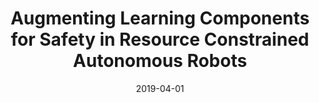 ---
type: publication
layout: single
author_profile: false
related: false
date: 2019-04-01
title: "Augmenting Learning Components for Safety in Resource Constrained Autonomous Robots"
header:
  teaser: "/assets/images/augmented.png"
excerpt: "Conference paper presented at ISORC 2019"
tags: Conference Paper Augmented Robots DeepNNCar
redirect_url: https://www.researchgate.net/publication/332289747_Augmenting_Learning_Components_for_Safety_in_Resource_Constrained_Autonomous_Robots
---